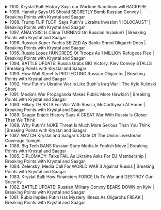 <details>
<summary>1100. Krystal Ball: History Says our Wartime Sanctions will BACKFIRE</summary><br>

<a href="https://www.youtube.com/watch?v=UBi4jIfxj_A" target="_blank">
    <img src="https://img.youtube.com/vi/UBi4jIfxj_A/maxresdefault.jpg" 
        alt="[Youtube]" width="200">
</a>

# Krystal Ball: History Says our Wartime Sanctions will BACKFIRE


</details>

<details>
<summary>1099. Hannity Says US Should SECRETLY Bomb Russian Convoy | Breaking Points with Krystal and Saagar</summary><br>

<a href="https://www.youtube.com/watch?v=OM5u7C4ArLI" target="_blank">
    <img src="https://img.youtube.com/vi/OM5u7C4ArLI/maxresdefault.jpg" 
        alt="[Youtube]" width="200">
</a>

# Hannity Says US Should SECRETLY Bomb Russian Convoy | Breaking Points with Krystal and Saagar


</details>

<details>
<summary>1098. Trump FLIP FLOP: Says Putin's Ukraine Invasion 'HOLOCAUST' | Breaking Points with Krystal and Saagar</summary><br>

<a href="https://www.youtube.com/watch?v=hjQfY5T5Rko" target="_blank">
    <img src="https://img.youtube.com/vi/hjQfY5T5Rko/maxresdefault.jpg" 
        alt="[Youtube]" width="200">
</a>

# Trump FLIP FLOP: Says Putin's Ukraine Invasion 'HOLOCAUST' | Breaking Points with Krystal and Saagar


</details>

<details>
<summary>1097. ANALYSIS: Is China TURNING On Russian Invasion? | Breaking Points with Krystal and Saagar</summary><br>

<a href="https://www.youtube.com/watch?v=VpUf5HaCOPw" target="_blank">
    <img src="https://img.youtube.com/vi/VpUf5HaCOPw/maxresdefault.jpg" 
        alt="[Youtube]" width="200">
</a>

# ANALYSIS: Is China TURNING On Russian Invasion? | Breaking Points with Krystal and Saagar


</details>

<details>
<summary>1096. Russian Super Yachts SEIZED As Banks Shred Oligarch Docs | Breaking Points with Krystal and Saagar</summary><br>

<a href="https://www.youtube.com/watch?v=N6cG0a1UXos" target="_blank">
    <img src="https://img.youtube.com/vi/N6cG0a1UXos/maxresdefault.jpg" 
        alt="[Youtube]" width="200">
</a>

# Russian Super Yachts SEIZED As Banks Shred Oligarch Docs | Breaking Points with Krystal and Saagar


</details>

<details>
<summary>1095. Russia Loses HUNDREDS Of Troops As 1 MILLION Refugees Flee | Breaking Points with Krystal and Saagar</summary><br>

<a href="https://www.youtube.com/watch?v=1lhCjc09_Tg" target="_blank">
    <img src="https://img.youtube.com/vi/1lhCjc09_Tg/maxresdefault.jpg" 
        alt="[Youtube]" width="200">
</a>

# Russia Loses HUNDREDS Of Troops As 1 MILLION Refugees Flee | Breaking Points with Krystal and Saagar


</details>

<details>
<summary>1094. BATTLE UPDATE: Russia Grabs BIG Victory, Kiev Convoy STALLS |Breaking Points with Krystal and Saagar</summary><br>

<a href="https://www.youtube.com/watch?v=pU4W8OEEsUQ" target="_blank">
    <img src="https://img.youtube.com/vi/pU4W8OEEsUQ/maxresdefault.jpg" 
        alt="[Youtube]" width="200">
</a>

# BATTLE UPDATE: Russia Grabs BIG Victory, Kiev Convoy STALLS |Breaking Points with Krystal and Saagar


</details>

<details>
<summary>1093. How Wall Street Is PROTECTING Russian Oligarchs | Breaking Points with Krystal and Saagar</summary><br>

<a href="https://www.youtube.com/watch?v=PMvKrkPZB3k" target="_blank">
    <img src="https://img.youtube.com/vi/PMvKrkPZB3k/maxresdefault.jpg" 
        alt="[Youtube]" width="200">
</a>

# How Wall Street Is PROTECTING Russian Oligarchs | Breaking Points with Krystal and Saagar


</details>

<details>
<summary>1092. How Putin's Ukraine War Is Like Bush's Iraq War | The Kyle Kulinski Show</summary><br>

<a href="https://www.youtube.com/watch?v=5pa2jU9esVE" target="_blank">
    <img src="https://img.youtube.com/vi/5pa2jU9esVE/maxresdefault.jpg" 
        alt="[Youtube]" width="200">
</a>

# How Putin's Ukraine War Is Like Bush's Iraq War | The Kyle Kulinski Show


</details>

<details>
<summary>1091. Media's War Propaganda Makes Public More Hawkish | Breaking Points with Krystal and Saagar</summary><br>

<a href="https://www.youtube.com/watch?v=cmRnDduv49g" target="_blank">
    <img src="https://img.youtube.com/vi/cmRnDduv49g/maxresdefault.jpg" 
        alt="[Youtube]" width="200">
</a>

# Media's War Propaganda Makes Public More Hawkish | Breaking Points with Krystal and Saagar


</details>

<details>
<summary>1090. Hillary THIRSTS For War With Russia, McCarthyism At Home | Breaking Points with Krystal and Saagar</summary><br>

<a href="https://www.youtube.com/watch?v=v1stT7mQthA" target="_blank">
    <img src="https://img.youtube.com/vi/v1stT7mQthA/maxresdefault.jpg" 
        alt="[Youtube]" width="200">
</a>

# Hillary THIRSTS For War With Russia, McCarthyism At Home | Breaking Points with Krystal and Saagar


</details>

<details>
<summary>1089. Saagar Enjeti: History Says A GREAT War With Russia Is Closer Than We Think</summary><br>

<a href="https://www.youtube.com/watch?v=OnTWDi7gSgU" target="_blank">
    <img src="https://img.youtube.com/vi/OnTWDi7gSgU/maxresdefault.jpg" 
        alt="[Youtube]" width="200">
</a>

# Saagar Enjeti: History Says A GREAT War With Russia Is Closer Than We Think


</details>

<details>
<summary>1088. Why Putin's NUKE Threat Is Much More Serious Than You Think |Breaking Points with Krystal and Saagar</summary><br>

<a href="https://www.youtube.com/watch?v=koipOxMg9DE" target="_blank">
    <img src="https://img.youtube.com/vi/koipOxMg9DE/maxresdefault.jpg" 
        alt="[Youtube]" width="200">
</a>

# Why Putin's NUKE Threat Is Much More Serious Than You Think |Breaking Points with Krystal and Saagar


</details>

<details>
<summary>1087. WATCH Krystal and Saagar's State Of The Union Livestream Coverage Tonight</summary><br>

<a href="https://www.youtube.com/watch?v=TjlUEXaCOzA" target="_blank">
    <img src="https://img.youtube.com/vi/TjlUEXaCOzA/maxresdefault.jpg" 
        alt="[Youtube]" width="200">
</a>

# WATCH Krystal and Saagar's State Of The Union Livestream Coverage Tonight


</details>

<details>
<summary>1086. Big Tech BANS Russian State Media In Foolish Move | Breaking Points with Krystal and Saagar</summary><br>

<a href="https://www.youtube.com/watch?v=W83-Gjr7ypo" target="_blank">
    <img src="https://img.youtube.com/vi/W83-Gjr7ypo/maxresdefault.jpg" 
        alt="[Youtube]" width="200">
</a>

# Big Tech BANS Russian State Media In Foolish Move | Breaking Points with Krystal and Saagar


</details>

<details>
<summary>1085. DIPLOMACY: Talks FAIL As Ukraine Asks For EU Membership | Breaking Points with Krystal and Saagar</summary><br>

<a href="https://www.youtube.com/watch?v=OrkBITTgCPA" target="_blank">
    <img src="https://img.youtube.com/vi/OrkBITTgCPA/maxresdefault.jpg" 
        alt="[Youtube]" width="200">
</a>

# DIPLOMACY: Talks FAIL As Ukraine Asks For EU Membership | Breaking Points with Krystal and Saagar


</details>

<details>
<summary>1084. Zelensky, Media Call For WORLD WAR 3 Against Russia | Breaking Points with Krystal and Saagar</summary><br>

<a href="https://www.youtube.com/watch?v=_zOpB0sMS6c" target="_blank">
    <img src="https://img.youtube.com/vi/_zOpB0sMS6c/maxresdefault.jpg" 
        alt="[Youtube]" width="200">
</a>

# Zelensky, Media Call For WORLD WAR 3 Against Russia | Breaking Points with Krystal and Saagar


</details>

<details>
<summary>1083. Krystal Ball: How Financiers FORCE Us To War and DESTROY Our Security</summary><br>

<a href="https://www.youtube.com/watch?v=82VC4CHvUjc" target="_blank">
    <img src="https://img.youtube.com/vi/82VC4CHvUjc/maxresdefault.jpg" 
        alt="[Youtube]" width="200">
</a>

# Krystal Ball: How Financiers FORCE Us To War and DESTROY Our Security


</details>

<details>
<summary>1082. BATTLE UPDATE: Russian Military Convoy BEARS DOWN on Kyiv | Breaking Points with Krystal and Saagar</summary><br>

<a href="https://www.youtube.com/watch?v=JESuu7HNeqQ" target="_blank">
    <img src="https://img.youtube.com/vi/JESuu7HNeqQ/maxresdefault.jpg" 
        alt="[Youtube]" width="200">
</a>

# BATTLE UPDATE: Russian Military Convoy BEARS DOWN on Kyiv | Breaking Points with Krystal and Saagar


</details>

<details>
<summary>1081. Rubio Implies Putin Has Mystery Illness As Oligarchs FREAK | Breaking Points with Krystal and Saagar</summary><br>

<a href="https://www.youtube.com/watch?v=crepUl8W8HY" target="_blank">
    <img src="https://img.youtube.com/vi/crepUl8W8HY/maxresdefault.jpg" 
        alt="[Youtube]" width="200">
</a>

# Rubio Implies Putin Has Mystery Illness As Oligarchs FREAK | Breaking Points with Krystal and Saagar


</details>

